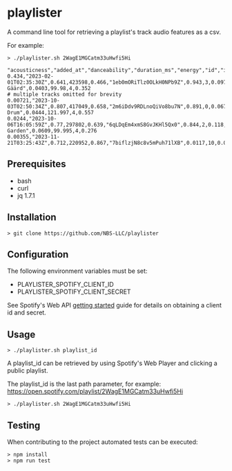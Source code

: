 # playlister

A command line tool for retrieving a playlist's track audio features as a csv.

For example:

```shell
> ./playlister.sh 2WagE1MGCatm33uHwfi5Hi

"acousticness","added_at","danceability","duration_ms","energy","id","instrumentalness","key","liveness","loudness","mode","name","speechiness","tempo","time_signature","valence"
0.434,"2023-02-01T02:35:30Z",0.641,423598,0.466,"1eb0mORiTlz0OLkH0NPb9Z",0.943,3,0.0972,-13.505,0,"Opa Gäärd",0.0403,99.98,4,0.352
# multiple tracks omitted for brevity
0.00721,"2023-10-03T02:50:34Z",0.807,417049,0.658,"2m6iDdv9RDLnoQiVo8bu7N",0.891,0,0.0672,-14.091,1,"Spinifex Drum",0.0444,121.997,4,0.557
0.0244,"2023-10-06T16:05:59Z",0.77,297802,0.639,"6qLDqEm4xmS8GvJKHl5Qx0",0.844,2,0.118,-11.572,1,"Hidden Garden",0.0609,99.995,4,0.276
0.00355,"2023-11-21T03:25:43Z",0.712,220952,0.867,"7biflzjN8c8v5mPuh71lXB",0.0117,10,0.0349,-5.619,1,"Togetherness",0.0785,126.021,4,0.774
```

## Prerequisites

- bash
- curl
- jq 1.7.1

## Installation

```shell
> git clone https://github.com/NBS-LLC/playlister
```

## Configuration

The following environment variables must be set:

- PLAYLISTER_SPOTIFY_CLIENT_ID
- PLAYLISTER_SPOTIFY_CLIENT_SECRET

See Spotify's Web API [getting started](https://developer.spotify.com/documentation/web-api/tutorials/getting-started) guide for details on obtaining a client id and secret.

## Usage

```shell
> ./playlister.sh playlist_id
```

A playlist_id can be retrieved by using Spotify's Web Player and clicking a public playlist.

The playlist_id is the last path parameter, for example: https://open.spotify.com/playlist/2WagE1MGCatm33uHwfi5Hi

```shell
> ./playlister.sh 2WagE1MGCatm33uHwfi5Hi
```

## Testing

When contributing to the project automated tests can be executed:

```shell
> npm install
> npm run test
```
